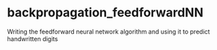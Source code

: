 # backpropagation_feedforwardNN
Writing the feedforward neural network algorithm and using it to predict handwritten digits

